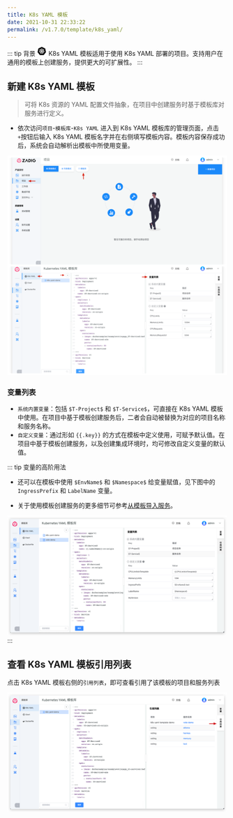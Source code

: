 ```yaml
---
title: K8s YAML 模板
date: 2021-10-31 22:33:22
permalink: /v1.7.0/template/k8s_yaml/
---
```


::: tip 背景
<img style="width:22px; height:22px" src="./_images/k8s.svg"></img> K8s YAML 模板适用于使用 K8s YAML 部署的项目。支持用户在通用的模板上创建服务，提供更大的可扩展性。
:::

## 新建 K8s YAML 模板

> 可将 K8s 资源的 YAML 配置文件抽象，在项目中创建服务时基于模板库对服务进行定义。

- 依次访问`项目`-`模板库`-`K8s YAML` 进入到 K8s YAML 模板库的管理页面，点击`+`按钮后输入 K8s YAML 模板名字并在右侧填写模板内容。模板内容保存成功后，系统会自动解析出模板中所使用变量。

![创建 K8s YAML 模板](./_images/create_k8s_yaml_template.png)

### 变量列表

- `系统内置变量`：包括 `$T-Project$` 和 `$T-Service$`，可直接在 K8s YAML 模板中使用。在项目中基于模板创建服务后，二者会自动被替换为对应的项目名称和服务名称。
- `自定义变量`：通过形如 <span v-pre>`{{.key}}`</span> 的方式在模板中定义使用，可赋予默认值。在项目中基于模板创建服务，以及创建集成环境时，均可修改自定义变量的默认值。

::: tip 变量的高阶用法
- 还可以在模板中使用 `$EnvName$` 和 `$Namespace$` 给变量赋值，见下图中的 `IngressPrefix` 和 `LabelName` 变量。

- 关于使用模板创建服务的更多细节可参考[从模板导入服务](/project/service/#新增服务)。

![K8s YAML 模板变量的高阶用法](./_images/furtuer_usage_of_variables_in_k8s_yaml_template.png)
:::

## 查看 K8s YAML 模板引用列表

点击 K8s YAML 模板右侧的`引用列表`，即可查看引用了该模板的项目和服务列表

![查看 K8s YAML 模板引用列表](./_images/show_k8s_yaml_template_ref.png)
